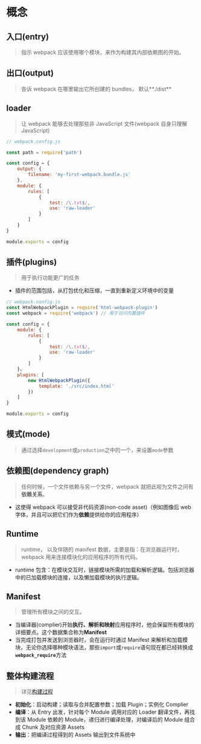 # 概念

## 入口(entry)

> 指示 webpack 应该使用哪个模块，来作为构建其内部依赖图的开始。

## 出口(output)

> 告诉 webpack 在哪里输出它所创建的 bundles， 默认**./dist**

## loader

> 让 webpack 能够去处理那些非 JavaScript 文件(webpack 自身只理解 JavaScript)

```JavaScript
// webpack.config.js

const path = require('path')

const config = {
    output: {
        filename: 'my-first-webpack.bundle.js'
    },
    module: {
        rules: [
            {
                test: /\.txt$/,
                use: 'raw-loader'
            }
        ]
    }
}

module.exports = config
```

## 插件(plugins)

> 用于执行功能更广的任务

- 插件的范围包括，从打包优化和压缩，一直到重新定义环境中的变量

```JavaScript
// webpack.config.js
const HtmlWebpackPlugin = require('html-webpack-plugin')
const webpack = require('webpack') // 用于访问内置插件

const config = {
    module: {
        rules: [
            {
                test: /\.txt$/,
                use: 'raw-loader'
            }
        ]
    }，
    plugins: [
        new HtmlWebpackPlugin({
            template: './src/index.html'
        })
    ]
}

module.exports = config
```

## 模式(mode)

> 通过选择<code>development</code>或<code>production</code>之中的一个，来设置<code>mode</code>参数

## 依赖图(dependency graph)

> 任何时候，一个文件依赖与另一个文件，webpack 就把此视为文件之间有**依赖关系**。

- 这使得 webpack 可以接受非代码资源(non-code asset)（例如图像后 web 字体，并且可以把它们作为**依赖**提供给你的应用程序）

## Runtime

> runtime， 以及伴随的 manifest 数据，主要是指：在浏览器运行时，webpack 用来连接模块化的应用程序的所有代码。

- runtime 包含：在模块交互时，链接模块所需的加载和解析逻辑。包括浏览器中的已加载模块的连接，以及懒加载模块的执行逻辑。

## Manifest

> 管理所有模块之间的交互。

- 当编译器(complier)开始**执行、解析和映射**应用程序时，他会保留所有模块的详细要点。这个数据集合称为**Manifest**
- 当完成打包并发送到浏览器时，会在运行时通过 Manifest 来解析和加载模块，无论你选择哪种模块语法，那些<code>import</code>或<code>require</code>语句现在都已经转换成<code>**webpack_require**</code>方法

## 整体构建流程

> 详见[构建过程](./buildProcess.md)

- **初始化**：启动构建；读取与合并配置参数；加载 Plugin；实例化 Complier
- **编译**：从 Entry 出发，针对每个 Module 调用对应的 Loader 翻译文件，再找到该 Module 依赖的 Module，递归进行编译处理，对编译后的 Module 组合成 Chunk 及对应资源 Assets
- **输出**：把编译过程得到的 Assets 输出到文件系统中
